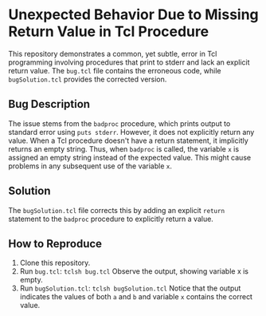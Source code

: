 # Unexpected Behavior Due to Missing Return Value in Tcl Procedure
This repository demonstrates a common, yet subtle, error in Tcl programming involving procedures that print to stderr and lack an explicit return value. The `bug.tcl` file contains the erroneous code, while `bugSolution.tcl` provides the corrected version. 

## Bug Description
The issue stems from the `badproc` procedure, which prints output to standard error using `puts stderr`. However, it does not explicitly return any value.  When a Tcl procedure doesn't have a return statement, it implicitly returns an empty string. Thus, when `badproc` is called, the variable `x` is assigned an empty string instead of the expected value. This might cause problems in any subsequent use of the variable `x`.

## Solution
The `bugSolution.tcl` file corrects this by adding an explicit `return` statement to the `badproc` procedure to explicitly return a value. 

## How to Reproduce
1. Clone this repository.
2. Run `bug.tcl`: `tclsh bug.tcl` Observe the output, showing variable x is empty. 
3. Run `bugSolution.tcl`: `tclsh bugSolution.tcl` Notice that the output indicates the values of both `a` and `b` and variable `x` contains the correct value. 
